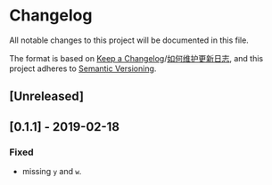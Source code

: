 # Changelog
All notable changes to this project will be documented in this file.

The format is based on [Keep a Changelog](https://keepachangelog.com/en/1.0.0/)/[如何维护更新日志](https://keepachangelog.com/zh-CN/1.0.0/),
and this project adheres to [Semantic Versioning](https://semver.org/spec/v2.0.0.html).

## [Unreleased]

## [0.1.1] - 2019-02-18
### Fixed
- missing `y` and `w`.
